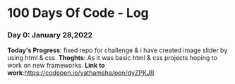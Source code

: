 # 100 Days Of Code - Log

### Day 0: January 28,2022

**Today's Progress**: fixed repo for challenge & i have created image slider by using html & css.
**Thoghts**: As it was basic html & css projects hoping to work on  new frameworks.
**Link to work**:https://codepen.io/yathamsha/pen/dyZPKJR

